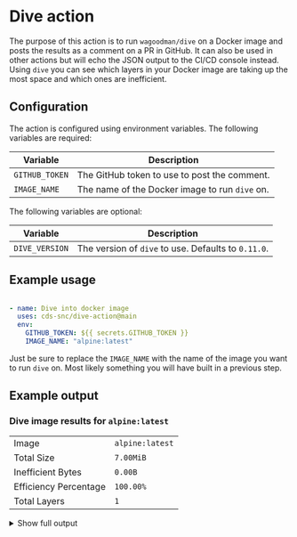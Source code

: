 # Dive action

The purpose of this action is to run `wagoodman/dive` on a Docker image and posts the results as a comment on a PR in GitHub. It can also be used in other actions but will echo the JSON output to the CI/CD console instead. Using `dive` you can see which layers in your Docker image are taking up the most space and which ones are inefficient.

## Configuration

The action is configured using environment variables. The following variables are required:

| Variable | Description |
|--|--|
| `GITHUB_TOKEN` | The GitHub token to use to post the comment. |
| `IMAGE_NAME` | The name of the Docker image to run `dive` on. |

The following variables are optional:

| Variable | Description |
|--|--|
| `DIVE_VERSION` | The version of `dive` to use. Defaults to `0.11.0`. |

## Example usage

```yaml

- name: Dive into docker image
  uses: cds-snc/dive-action@main
  env: 
    GITHUB_TOKEN: ${{ secrets.GITHUB_TOKEN }}
    IMAGE_NAME: "alpine:latest"
```

Just be sure to replace the `IMAGE_NAME` with the name of the image you want to run `dive` on. Most likely something you will have built in a previous step.

## Example output

### Dive image results for `alpine:latest`

| | |
| --- | --- |
| Image | `alpine:latest` |
| Total Size | `7.00MiB` |
| Inefficient Bytes | `0.00B` |
| Efficiency Percentage | `100.00%` |
| Total Layers | `1` |

<details>
<summary>Show full output</summary>

```json
{
  "layer": [
    {
      "index": 0,
      "id": "b1a086cc7b4e637792beecd0316d55b301c5ac60d5988b0df9897b329616ac37",
      "digestId": "sha256:4693057ce2364720d39e57e85a5b8e0bd9ac3573716237736d6470ec5b7b7230",
      "sizeBytes": 7330497,
      "command": "#(nop) ADD file:32ff5e7a78b890996ee4681cc0a26185d3e9acdb4eb1e2aaccb2411f922fed6b in / "
    }
  ],
  "image": {
    "sizeBytes": 7330497,
    "inefficientBytes": 0,
    "efficiencyScore": 1,
    "fileReference": []
  }
}
```